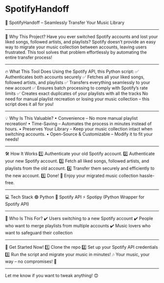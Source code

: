 # SpotifyHandoff

🎵 SpotifyHandoff – Seamlessly Transfer Your Music Library
________________________________________
🚀 Why This Project?
Have you ever switched Spotify accounts and lost your liked songs, followed artists, and playlists? Spotify doesn’t provide an easy way to migrate your music collection between accounts, leaving users frustrated. This tool solves that problem effortlessly by automating the entire transfer process!
________________________________________
🔥 What This Tool Does
Using the Spotify API, this Python script:
✅ Authenticates both accounts securely
✅ Fetches all your liked songs, followed artists, and playlists
✅ Transfers everything seamlessly to your new account
✅ Ensures batch processing to comply with Spotify’s rate limits
✅ Creates exact duplicates of your playlists with all the tracks
No need for manual playlist recreation or losing your music collection – this script does it all for you!
________________________________________
💡 Why Is This Valuable?
•	Convenience – No more manual playlist recreation!
•	Time-Saving – Automates the process in minutes instead of hours.
•	Preserves Your Library – Keep your music collection intact when switching accounts.
•	Open-Source & Customizable – Modify it to fit your needs!
________________________________________
🛠 How It Works
1️⃣ Authenticate your old Spotify account.
2️⃣ Authenticate your new Spotify account.
3️⃣ Fetch all liked songs, followed artists, and playlists from the old account.
4️⃣ Transfer them securely and efficiently to the new account.
5️⃣ Done! 🎉 Enjoy your migrated music collection hassle-free.
________________________________________
💻 Tech Stack
🟢 Python
🎵 Spotify API
⚡ Spotipy (Python Wrapper for Spotify API)
________________________________________
🎯 Who Is This For?
✔️ Users switching to a new Spotify account
✔️ People who want to merge playlists from multiple accounts
✔️ Music lovers who want to safeguard their collection
________________________________________
🌟 Get Started Now!
1️⃣ Clone the repo
2️⃣ Set up your Spotify API credentials
3️⃣ Run the script and migrate your music in minutes!
🎶 Your music, your way – no compromises! 🚀
________________________________________
Let me know if you want to tweak anything! 😊

